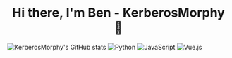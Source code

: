 <h1 align="center">Hi there, I'm Ben - KerberosMorphy 👋</h1>


![KerberosMorphy's GitHub stats](https://github-readme-stats.vercel.app/api?username=KerberosMorphy&show=reviews,prs_merged,prs_merged_percentage&show_icons=true&theme=transparent)
![Python](https://img.shields.io/badge/-Python-3776AB?logo=python&style=flat&logoColor=ECECEC)
![JavaScript](https://img.shields.io/badge/-JavaScript-F7DF1E?style=flat&logo=javascript&logoColor=000000)
![Vue.js](https://img.shields.io/badge/-Vue.js-4FC08D?style=flat&logo=vue.js&logoColor=ECECEC)

</div>
<!--
## I'm currently working at Dimonoff, as a software developper.
- :brain: I have a ___ from [Laval University](https://www.ulaval.ca/) (Quebec)
- 🔭 I’m currently working on 
- 💬 Ask me about : 
- 📫 How to reach me: 
- :fox_face: 
- ⚡ Fun fact:  -->
